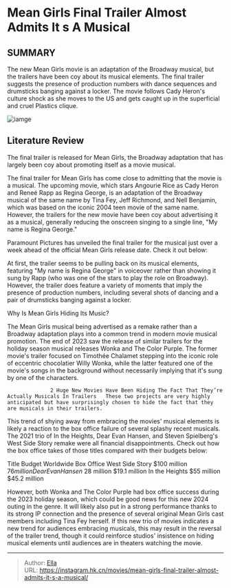 # Mean Girls Final Trailer Almost Admits It s A Musical


## SUMMARY 



  The new Mean Girls movie is an adaptation of the Broadway musical, but the trailers have been coy about its musical elements.   The final trailer suggests the presence of production numbers with dance sequences and drumsticks banging against a locker.   The movie follows Cady Heron&#39;s culture shock as she moves to the US and gets caught up in the superficial and cruel Plastics clique.  

![iamge](https://static1.srcdn.com/wordpress/wp-content/uploads/2024/01/renee-rapp-as-regina-george-under-a-red-light-in-the-hallway-in-mean-girls-2024.jpg)

## Literature Review

The final trailer is released for Mean Girls, the Broadway adaptation that has largely been coy about promoting itself as a movie musical.




The final trailer for Mean Girls has come close to admitting that the movie is a musical. The upcoming movie, which stars Angourie Rice as Cady Heron and Reneé Rapp as Regina George, is an adaptation of the Broadway musical of the same name by Tina Fey, Jeff Richmond, and Nell Benjamin, which was based on the iconic 2004 teen movie of the same name. However, the trailers for the new movie have been coy about advertising it as a musical, generally reducing the onscreen singing to a single line, &#34;My name is Regina George.&#34;




Paramount Pictures has unveiled the final trailer for the musical just over a week ahead of the official Mean Girls release date. Check it out below:


 

At first, the trailer seems to be pulling back on its musical elements, featuring &#34;My name is Regina George&#34; in voiceover rather than showing it sung by Rapp (who was one of the stars to play the role on Broadway). However, the trailer does feature a variety of moments that imply the presence of production numbers, including several shots of dancing and a pair of drumsticks banging against a locker.


 Why Is Mean Girls Hiding Its Music? 
          




The Mean Girls musical being advertised as a remake rather than a Broadway adaptation plays into a common trend in modern movie musical promotion. The end of 2023 saw the release of similar trailers for the holiday season musical releases Wonka and The Color Purple. The former movie&#39;s trailer focused on Timothée Chalamet stepping into the iconic role of eccentric chocolatier Willy Wonka, while the latter featured one of the movie&#39;s songs in the background without necessarily implying that it&#39;s sung by one of the characters.

                  2 Huge New Movies Have Been Hiding The Fact That They’re Actually Musicals In Trailers   These two projects are very highly anticipated but have surprisingly chosen to hide the fact that they are musicals in their trailers.    

This trend of shying away from embracing the movies&#39; musical elements is likely a reaction to the box office failure of several splashy recent musicals. The 2021 trio of In the Heights, Dear Evan Hansen, and Steven Spielberg&#39;s West Side Story remake were all financial disappointments. Check out how the box office takes of those titles compared with their budgets below:




 Title  Budget  Worldwide Box Office   West Side Story  $100 million  $76 million   Dear Evan Hansen  ~$28 million  $19.1 million   In the Heights  $55 million  $45.2 million   



However, both Wonka and The Color Purple had box office success during the 2023 holiday season, which could be good news for this new 2024 outing in the genre. It will likely also put in a strong performance thanks to its strong IP connection and the presence of several original Mean Girls cast members including Tina Fey herself. If this new trio of movies indicates a new trend for audiences embracing musicals, this may result in the reversal of the trailer trend, though it could reinforce studios&#39; insistence on hiding musical elements until audiences are in theaters watching the movie.



---

> Author: [Ella](https://instagram.hk.cn/)  
> URL: https://instagram.hk.cn/movies/mean-girls-final-trailer-almost-admits-it-s-a-musical/  

